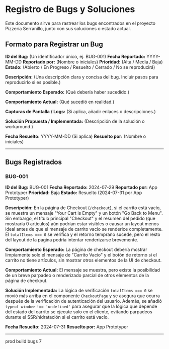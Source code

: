 # Registro de Bugs y Soluciones

Este documento sirve para rastrear los bugs encontrados en el proyecto Pizzería Serranillo, junto con sus soluciones o estado actual.

## Formato para Registrar un Bug

**ID del Bug:** (Un identificador único, ej. BUG-001)
**Fecha Reportado:** YYYY-MM-DD
**Reportado por:** (Nombre o iniciales)
**Prioridad:** (Alta / Media / Baja)
**Estado:** (Abierto / En Progreso / Resuelto / Cerrado / No se reproducirá)

**Descripción:**
(Una descripción clara y concisa del bug. Incluir pasos para reproducirlo si es posible.)

**Comportamiento Esperado:**
(Qué debería haber sucedido.)

**Comportamiento Actual:**
(Qué sucedió en realidad.)

**Capturas de Pantalla / Logs:**
(Si aplica, añadir enlaces o descripciones.)

**Solución Propuesta / Implementada:**
(Descripción de la solución o workaround.)

**Fecha Resuelto:** YYYY-MM-DD (Si aplica)
**Resuelto por:** (Nombre o iniciales)

---

## Bugs Registrados

### BUG-001
**ID del Bug:** BUG-001
**Fecha Reportado:** 2024-07-29
**Reportado por:** App Prototyper
**Prioridad:** Baja
**Estado:** Resuelto (2024-07-31 por App Prototyper)

**Descripción:**
En la página de Checkout (`/checkout`), si el carrito está vacío, se muestra un mensaje "Your Cart is Empty" y un botón "Go Back to Menu". Sin embargo, el título principal "Checkout" y el resumen del pedido (que mostraría 0 artículos) aún podrían estar visibles o causar un layout menos ideal antes de que el mensaje de carrito vacío se renderice completamente. El `totalItems === 0` se verifica y el retorno temprano sucede, pero el resto del layout de la página podría intentar renderizarse brevemente.

**Comportamiento Esperado:**
La página de checkout debería mostrar limpiamente solo el mensaje de "Carrito Vacío" y el botón de retorno si el carrito no tiene artículos, sin mostrar otros elementos de la UI de checkout.

**Comportamiento Actual:**
El mensaje se muestra, pero existe la posibilidad de un breve parpadeo o renderizado parcial de otros elementos de la página de checkout.

**Solución Implementada:**
La lógica de verificación `totalItems === 0` se movió más arriba en el componente `CheckoutPage` y se asegura que ocurra después de la verificación de autenticación del usuario. Además, se añadió `typeof window !== 'undefined'` para asegurar que la lógica que depende del estado del carrito se ejecute solo en el cliente, evitando parpadeos durante el SSR/hidratación si el carrito está vacío.

**Fecha Resuelto:** 2024-07-31
**Resuelto por:** App Prototyper

---
<!-- Añadir nuevos bugs aquí -->
prod build bugs 7

